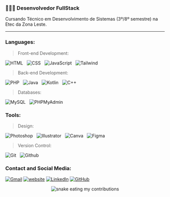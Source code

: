### 👨🏻‍💻 **Desenvolvedor FullStack**  

Cursando Técnico em Desenvolvimento de Sistemas (3º/8º semestre) na Etec da Zona Leste.

<hr/>

### Languages:

> Front-end Development:

![HTML](https://img.shields.io/badge/HTML-007bff?style=for-the-badge&logo=html5&logoColor=white) &nbsp;
![CSS](https://img.shields.io/badge/CSS-58a6ff?&style=for-the-badge&logo=css3&logoColor=white) &nbsp;
![JavaScript](https://img.shields.io/badge/JavaScript-007bff?style=for-the-badge&logo=javascript&logoColor=white) &nbsp;
![Tailwind](https://img.shields.io/badge/Tailwind_CSS-58a6ff?style=for-the-badge&logo=tailwind-css&logoColor=white) &nbsp;

> Back-end Development:

![PHP](https://img.shields.io/badge/php-007bff.svg?style=for-the-badge&logo=php&logoColor=white) &nbsp;
![Java](https://img.shields.io/badge/java-58a6ff.svg?style=for-the-badge&logo=openjdk&logoColor=white) &nbsp;
![Kotlin](https://img.shields.io/badge/kotlin-007bff.svg?style=for-the-badge&logo=kotlin&logoColor=white) &nbsp;
![C++](https://img.shields.io/badge/c++-58a6ff.svg?style=for-the-badge&logo=c%2B%2B&logoColor=white) &nbsp;

> Databases:

![MySQL](https://img.shields.io/badge/MySQL-007bff?style=for-the-badge&logo=mysql&logoColor=white) &nbsp;
![PHPMyAdmin](https://img.shields.io/badge/phpmyadmin-58a6ff?style=for-the-badge&logo=phpmyadmin&logoColor=white) &nbsp;

### Tools:

> Design:

![Photoshop](https://img.shields.io/badge/Adobe%20Photoshop-007bff?style=for-the-badge&logo=Adobe%20Photoshop&logoColor=white) &nbsp;
![Illustrator](https://img.shields.io/badge/Adobe%20Illustrator-58a6ff?style=for-the-badge&logo=adobe%20illustrator&logoColor=white) &nbsp;
![Canva](https://img.shields.io/badge/Canva-007bff.svg?&style=for-the-badge&logo=Canva&logoColor=white) &nbsp;
![Figma](https://img.shields.io/badge/Figma-58a6ff?style=for-the-badge&logo=figma&logoColor=white) &nbsp;

> Version Control:

![Git](https://img.shields.io/badge/Git-007bff?style=for-the-badge&logo=git&logoColor=white) &nbsp;
![Github](https://img.shields.io/badge/GitHub-58a6ff?style=for-the-badge&logo=github&logoColor=white) &nbsp;

### Contact and Social Media:

[![Gmail](https://img.shields.io/badge/Gmail-007bff?style=for-the-badge&logo=gmail&logoColor=white)](mailto:andreiolicar7@gmail.com)
[![website](https://img.shields.io/badge/website-58a6ff?style=for-the-badge&logo=About.me&logoColor=white)](https://andreidev.com)
[![LinkedIn](https://img.shields.io/badge/LinkedIn-007bff?style=for-the-badge&logo=linkedin&logoColor=white)](https://www.linkedin.com/in/andrei-oliveira-carneiro/)
[![GitHub](https://img.shields.io/badge/GitHub-0086ff?style=for-the-badge&logo=github&logoColor=white)](https://github.com/andreiolicar)

<div align="center">
  <img alt="snake eating my contributions" src="https://raw.githubusercontent.com/andreiolicar/andreiolicar/output/github-contribution-grid-snake.svg" />
</div>
